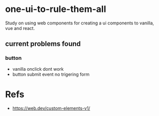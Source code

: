 # one-ui-to-rule-them-all
Study on using web components for creating a ui components to vanilla, vue and react.


## current problems found
### button
- vanilla onclick dont work
- button submit event no trigering form








# Refs
- https://web.dev/custom-elements-v1/
